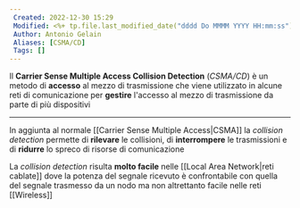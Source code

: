 ```yaml
---
 Created: 2022-12-30 15:29
 Modified: <%+ tp.file.last_modified_date("dddd Do MMMM YYYY HH:mm:ss") %>
 Author: Antonio Gelain
 Aliases: [CSMA/CD]
 Tags: []
---
```


Il **Carrier Sense Multiple Access Collision Detection** (*CSMA/CD*) è un metodo di **accesso** al mezzo di trasmissione che viene utilizzato in alcune reti di comunicazione per **gestire** l'accesso al mezzo di trasmissione da parte di più dispositivi

---

In aggiunta al normale [[Carrier Sense Multiple Access|CSMA]] la *collision detection* permette di **rilevare** le collisioni, di **interrompere** le trasmissioni e di **ridurre** lo spreco di risorse di comunicazione

La *collision detection* risulta **molto facile** nelle [[Local Area Network|reti cablate]] dove la potenza del segnale ricevuto è confrontabile con quella del segnale trasmesso da un nodo ma non altrettanto facile nelle reti [[Wireless]]